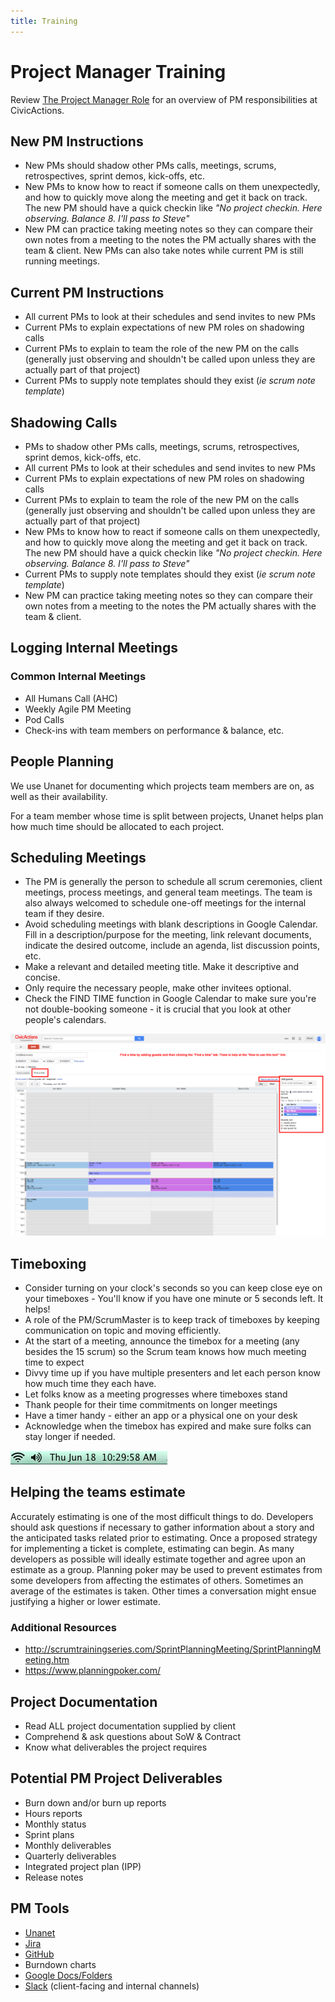 ```yaml
---
title: Training
---
```


# Project Manager Training

Review [The Project Manager Role](README.md) for an overview of PM responsibilities at CivicActions.

## New PM Instructions

-   New PMs should shadow other PMs calls, meetings, scrums, retrospectives, sprint demos, kick-offs, etc.
-   New PMs to know how to react if someone calls on them unexpectedly, and how to quickly move along the meeting and get it back on track. The new PM should have a quick checkin like _"No project checkin. Here observing. Balance 8. I'll pass to Steve"_
-   New PM can practice taking meeting notes so they can compare their own notes from a meeting to the notes the PM actually shares with the team & client. New PMs can also take notes while current PM is still running meetings.

## Current PM Instructions

-   All current PMs to look at their schedules and send invites to new PMs
-   Current PMs to explain expectations of new PM roles on shadowing calls
-   Current PMs to explain to team the role of the new PM on the calls (generally just observing and shouldn't be called upon unless they are actually part of that project)
-   Current PMs to supply note templates should they exist (_ie scrum note template_)

## Shadowing Calls

-   PMs to shadow other PMs calls, meetings, scrums, retrospectives, sprint demos, kick-offs, etc.
-   All current PMs to look at their schedules and send invites to new PMs
-   Current PMs to explain expectations of new PM roles on shadowing calls
-   Current PMs to explain to team the role of the new PM on the calls (generally just observing and shouldn't be called upon unless they are actually part of that project)
-   New PMs to know how to react if someone calls on them unexpectedly, and how to quickly move along the meeting and get it back on track. The new PM should have a quick checkin like _"No project checkin. Here observing. Balance 8. I'll pass to Steve"_
-   Current PMs to supply note templates should they exist (_ie scrum note template_)
-   New PM can practice taking meeting notes so they can compare their own notes from a meeting to the notes the PM actually shares with the team & client.

## Logging Internal Meetings

### Common Internal Meetings

-   All Humans Call (AHC)
-   Weekly Agile PM Meeting
-   Pod Calls
-   Check-ins with team members on performance & balance, etc.

## People Planning

We use Unanet for documenting which projects team members are on, as well as their availability.

For a team member whose time is split between projects, Unanet helps plan how much time should be allocated to each project.

## Scheduling Meetings

-   The PM is generally the person to schedule all scrum ceremonies, client meetings, process meetings, and general team meetings. The team is also always welcomed to schedule one-off meetings for the internal team if they desire.
-   Avoid scheduling meetings with blank descriptions in Google Calendar. Fill in a description/purpose for the meeting, link relevant documents, indicate the desired outcome, include an agenda, list discussion points, etc.
-   Make a relevant and detailed meeting title. Make it descriptive and concise.
-   Only require the necessary people, make other invitees optional.
-   Check the FIND TIME function in Google Calendar to make sure you're not double-booking someone - it is crucial that you look at other people's calendars.

![Screenshot of "Find a time" tab when creating a google calendar event](../../assets/images/CivicActions_Calendar_FindTime.png "Finding Available Meeting Time")

## Timeboxing

-   Consider turning on your clock's seconds so you can keep close eye on your timeboxes - You'll know if you have one minute or 5 seconds left. It helps!
-   A role of the PM/ScrumMaster is to keep track of timeboxes by keeping communication on topic and moving efficiently.
-   At the start of a meeting, announce the timebox for a meeting (any besides the 15 scrum) so the Scrum team knows how much meeting time to expect
-   Divvy time up if you have multiple presenters and let each person know how much time they each have.
-   Let folks know as a meeting progresses where timeboxes stand
-   Thank people for their time commitments on longer meetings
-   Have a timer handy - either an app or a physical one on your desk
-   Acknowledge when the timebox has expired and make sure folks can stay longer if needed.

![Screenshot of the clock on a Mac computer](../../assets/images/show-seconds.png "Showing seconds")

## Helping the teams estimate

Accurately estimating is one of the most difficult things to do. Developers should ask questions if necessary to gather information about a story and the anticipated tasks related prior to estimating. Once a proposed strategy for implementing a ticket is complete, estimating can begin. As many developers as possible will ideally estimate together and agree upon an estimate as a group. Planning poker may be used to prevent estimates from some developers from affecting the estimates of others. Sometimes an average of the estimates is taken. Other times a conversation might ensue justifying a higher or lower estimate.

### Additional Resources

-   <http://scrumtrainingseries.com/SprintPlanningMeeting/SprintPlanningMeeting.htm>
-   <https://www.planningpoker.com/>

## Project Documentation

-   Read ALL project documentation supplied by client
-   Comprehend & ask questions about SoW & Contract
-   Know what deliverables the project requires

## Potential PM Project Deliverables

-   Burn down and/or burn up reports
-   Hours reports
-   Monthly status
-   Sprint plans
-   Monthly deliverables
-   Quarterly deliverables
-   Integrated project plan (IPP)
-   Release notes

## PM Tools

-   [Unanet](https://civicactions.unanet.biz)
-   [Jira](../../common-practices-tools/software-and-support/jira.md)
-   [GitHub](../../common-practices-tools/software-and-support/github.md)
-   Burndown charts
-   [Google Docs/Folders](../../common-practices-tools/software-and-support/google-docs.md)
-   [Slack](../../common-practices-tools/software-and-support/slack.md) (client-facing and internal channels)
